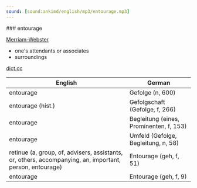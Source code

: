 ```yaml
---
sound: [sound:ankimd/english/mp3/entourage.mp3]
---
```


\### entourage

[Merriam-Webster](https://www.merriam-webster.com/dictionary/entourage)

- one's attendants or associates
- surroundings

[dict.cc](https://www.dict.cc/entourage)

| English        | German       |
| -------------- | ------------ |
| entourage | Gefolge (n, 600) |
| entourage (hist.) | Gefolgschaft (Gefolge, f, 266) |
| entourage | Begleitung (eines, Prominenten, f, 153) |
| entourage | Umfeld (Gefolge, Begleitung, n, 58) |
| retinue (a, group, of, advisers, assistants, or, others, accompanying, an, important, person, entourage) | Entourage (geh, f, 51) |
| entourage | Entourage (geh, f, 9) |
